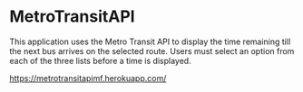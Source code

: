 # MetroTransitAPI

This application uses the Metro Transit API to display the time remaining till the next bus arrives on the selected route. Users must select an option from each of the three lists before a time is displayed. 

https://metrotransitapimf.herokuapp.com/

